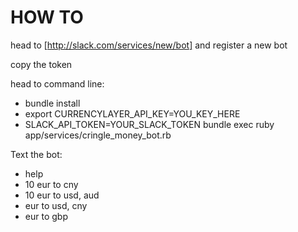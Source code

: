 # HOW TO
head to [http://slack.com/services/new/bot] and register a new bot

copy the token

head to command line:
- bundle install
- export CURRENCYLAYER_API_KEY=YOU_KEY_HERE
- SLACK_API_TOKEN=YOUR_SLACK_TOKEN bundle exec ruby app/services/cringle_money_bot.rb

Text the bot:
- help
- 10 eur to cny
- 10 eur to usd, aud
- eur to usd, cny
- eur to gbp
